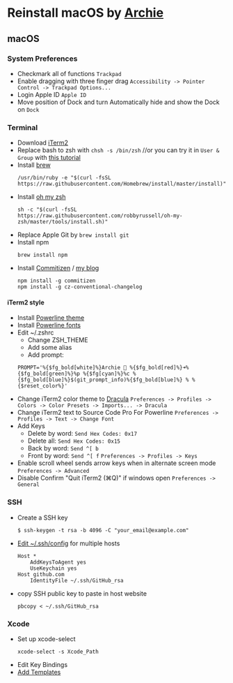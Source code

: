 # Reinstall macOS by [Archie](https://twitter.com/ChangArchie)

## macOS

### System Preferences

- Checkmark all of functions
	`Trackpad`
- Enable dragging with three finger drag
	`Accessibility -> Pointer Control -> Trackpad Options...`
- Login Apple ID
	`Apple ID`
- Move position of Dock and turn Automatically hide and show the Dock on
	`Dock`

### Terminal

- Download [iTerm2](https://iterm2.com)
- Replace bash to zsh with `chsh -s /bin/zsh`
	//or you can try it in `User & Group` with [this tutorial](https://www.archie.tw/2019/03/15/change-login-shells-without-chsh/)
- Install [brew](https://brew.sh/index_zh-tw)
	```
	/usr/bin/ruby -e "$(curl -fsSL https://raw.githubusercontent.com/Homebrew/install/master/install)"
	```
- Install [oh my zsh](https://github.com/robbyrussell/oh-my-zsh)
	```
	sh -c "$(curl -fsSL https://raw.githubusercontent.com/robbyrussell/oh-my-zsh/master/tools/install.sh)"
	```
- Replace Apple Git by `brew install git`
- Install npm
	```
	brew install npm
	```
- Install [Commitizen](https://github.com/commitizen/cz-cli) / [my blog](https://www.archie.tw/2018/05/08/commitizen/)
	```
	npm install -g commitizen
	npm install -g cz-conventional-changelog
	```

#### iTerm2 style

- Install [Powerline theme](https://github.com/jeremyFreeAgent/oh-my-zsh-powerline-theme)
- Install [Powerline fonts](https://github.com/powerline/fonts)
- Edit ~/.zshrc
	- Change ZSH_THEME
	- Add some alias
	- Add prompt: 
	```
	PROMPT='%{$fg_bold[white]%}Archie  %{$fg_bold[red]%}➜%{$fg_bold[green]%}%p %{$fg[cyan]%}%c %{$fg_bold[blue]%}$(git_prompt_info)%{$fg_bold[blue]%} % %{$reset_color%}'
	```
- Change iTerm2 color theme to [Dracula](https://draculatheme.com)
	`Preferences -> Profiles -> Colors -> Color Presets -> Imports... -> Dracula`
- Change iTerm2 text to Source Code Pro For Powerline
	`Preferences -> Profiles -> Text -> Change Font`
- Add Keys
	- Delete by word: `Send Hex Codes: 0x17`
	- Delete all: `Send Hex Codes: 0x15`
	- Back by word: `Send ^[ b`
	- Front by word: `Send ^[ f`
	`Preferences -> Profiles -> Keys`
- Enable scroll wheel sends arrow keys when in alternate screen mode
	`Preferences -> Advanced`
- Disable Confirm "Quit iTerm2 (⌘Q)" if windows open
	`Preferences -> General`

### SSH

- Create a SSH key 
	```
	$ ssh-keygen -t rsa -b 4096 -C "your_email@example.com"
	```
- [Edit ~/.ssh/config](https://www.archie.tw/2017/07/14/多個帳號的-ssh-config-設定/) for multiple hosts
	```
	Host *
  		AddKeysToAgent yes
  		UseKeychain yes
  	Host github.com
  		IdentityFile ~/.ssh/GitHub_rsa
  	```
- copy SSH public key to paste in host website
	```
	pbcopy < ~/.ssh/GitHub_rsa
	```

### Xcode
- Set up xcode-select
	```
	xcode-select -s Xcode_Path
	```
- Edit Key Bindings
- [Add Templates](https://www.archie.tw/2019/07/02/建立-xcode-的檔案範本/)
